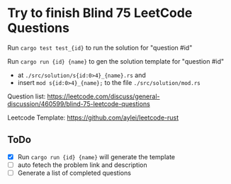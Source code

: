 # Try to finish Blind 75 LeetCode Questions

Run `cargo test test_{id}` to run the solution for "question #id" 

Run `cargo run {id} {name}` to gen the solution template for "question #id" 

- at `./src/solution/s{id:0>4}_{name}.rs` and 
- insert `mod s{id:0>4}_{name};` to the file `./src/solution/mod.rs`

Question list: https://leetcode.com/discuss/general-discussion/460599/blind-75-leetcode-questions

Leetcode Template: https://github.com/aylei/leetcode-rust

## ToDo

- [x] Run `cargo run {id} {name}` will generate the template
- [ ] auto fetech the problem link and description
- [ ] Generate a list of completed questions
